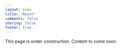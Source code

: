 ```yaml
---
layout: page
title: "About"
comments: false
sharing: false
footer: true
---
```

This page is under construction. Content to come soon.
